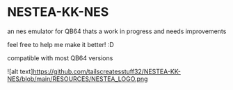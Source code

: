 # NESTEA-KK-NES




an nes emulator for QB64 thats a work in progress and needs improvements

feel free to help me make it better! :D

compatible with most QB64 versions


![alt text]https://github.com/tailscreatesstuff32/NESTEA-KK-NES/blob/main/RESOURCES/NESTEA_LOGO.png
